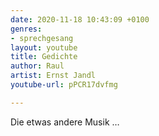 ```yaml
---
date: 2020-11-18 10:43:09 +0100
genres:
- sprechgesang
layout: youtube
title: Gedichte
author: Raul
artist: Ernst Jandl
youtube-url: pPCR17dvfmg

---
```

Die etwas andere Musik …